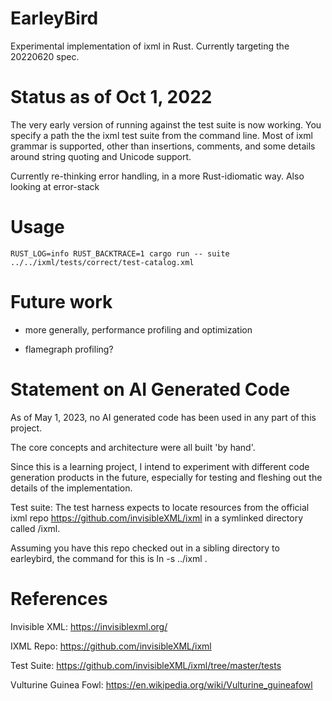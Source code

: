 # EarleyBird
Experimental implementation of ixml in Rust. Currently targeting the 20220620 spec.

# Status as of Oct 1, 2022

The very early version of running against the test suite is now working. You specify a path the the ixml test suite from the command line. Most of ixml grammar is supported, other than insertions, comments, and some details around string quoting and Unicode support.

Currently re-thinking error handling, in a more Rust-idiomatic way. Also looking at error-stack


# Usage

    RUST_LOG=info RUST_BACKTRACE=1 cargo run -- suite ../../ixml/tests/correct/test-catalog.xml

# Future work

* more generally, performance profiling and optimization

* flamegraph profiling?

# Statement on AI Generated Code

As of May 1, 2023, no AI generated code has been used in any part of this project.

The core concepts and architecture were all built 'by hand'.

Since this is a learning project, I intend to experiment with different code generation products in the future, especially for testing and fleshing out the details of the implementation.

Test suite:
The test harness expects to locate resources from the official ixml repo
https://github.com/invisibleXML/ixml
in a symlinked directory called /ixml.

Assuming you have this repo checked out in a sibling directory to earleybird,
the command for this is
    ln -s ../ixml .


# References

Invisible XML: https://invisiblexml.org/

IXML Repo: https://github.com/invisibleXML/ixml

Test Suite: https://github.com/invisibleXML/ixml/tree/master/tests

Vulturine Guinea Fowl: https://en.wikipedia.org/wiki/Vulturine_guineafowl